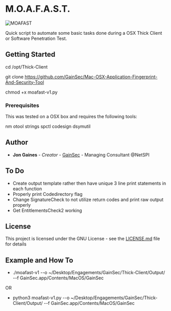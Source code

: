 # M.O.A.F.A.S.T.
![MOAFAST](https://gainsec.com/wp-content/uploads/2024/01/bottlecap.png)

Quick script to automate some basic tasks done during a OSX Thick Client or Software Penetration Test. 

## Getting Started

cd /opt/Thick-Client

git clone https://github.com/GainSec/Mac-OSX-Application-Fingerprint-And-Security-Tool

chmod +x moafast-v1.py

### Prerequisites

This was tested on a OSX box and requires the following tools:

nm
otool
strings
spctl
codesign
dsymutil

## Author

* **Jon Gaines** - *Creator* - [GainSec](https://github.com/GainSec) - Managing Consultant @NetSPI

## To Do

* Create output template rather then have unique 3 line print statements in each function
* Properly print Codedirectory flag
* Change SignatureCheck to not utilize return codes and print raw output properly
* Get EntitlementsCheck2 working

## License

This project is licensed under the GNU License - see the [LICENSE.md](LICENSE.md) file for details


## Example and How To

* ./moafast-v1 --o ~/Desktop/Engagements/GainSec/Thick-Client/Output/ --f GainSec.app/Contents/MacOS/GainSec

OR 

* python3 moafast-v1.py --o ~/Desktop/Engagements/GainSec/Thick-Client/Output/ --f GainSec.app/Contents/MacOS/GainSec